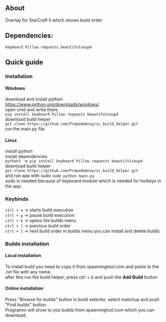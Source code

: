 ## About

Overlay for StarCraft II which shows build order  

## Dependencies:
```keyboard Pillow requests beautifulsoup4```

## Quick guide  
### Installation
#### Windows
download and install python  
https://www.python.org/downloads/windows/  
open cmd and write there  
```pip install keyboard Pillow requests beautifulsoup4```  
download build helper  
```git clone https://github.com/Prepodobnuy/sc_build_helper.git```  
run the main.py file.
#### Linux
install python  
install dependencies  
```python3 -m pip install keyboard Pillow requests beautifulsoup4```   
download build helper  
```git clone https://github.com/Prepodobnuy/sc_build_helper.git```  
and run app with sudo
```sudo python main.py```  
sudo is needed because of keyboard module which is needed for hotkeys in the app.
### Keybinds
```ctrl + a``` -> starts build execution  
```ctrl + p``` -> pause build execution  
```ctrl + b``` -> opens the builds menu  
```ctrl + [``` -> previous build order  
```ctrl + ]``` -> next build order
in builds menu you can install and delete builds
### Builds installation
#### Local installation
To install build you need to copy it from spawningtool.com and paste to the .txt file with any name.  
after this run the build helper, press ctrl + b and push the **Add Build** button
#### Online installation
Press "Browse for builds" button in build selecter, select matchup and push "Find builds" button.  
Programm will show to you builds from spawningtool.com which you can download.
